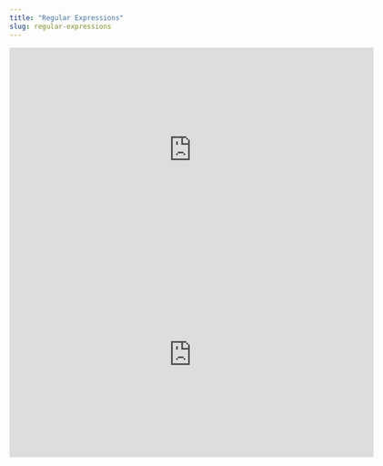 ```yaml
---
title: "Regular Expressions"
slug: regular-expressions
---
```


<iframe width="640" height="360" src="https://www.youtube.com/embed/roUtBDH3Obc" frameborder="0" allowfullscreen></iframe>

<embed src="https://s3.amazonaws.com/mgwu-misc/MS-17/Slides/Regular+Expressions.pdf" width="640" height="360" type='application/pdf'>